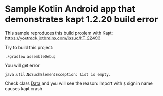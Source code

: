 # Sample Kotlin Android app that demonstrates kapt 1.2.20 build error

This sample reproduces this build problem with Kapt:
https://youtrack.jetbrains.com/issue/KT-22493

Try to build this project:
```
./gradlew assembleDebug
```

You will get error 
```
java.util.NoSuchElementException: List is empty.
```


Check class [Data](app/src/main/java/ru/gildor/kotlinandroid/Data.kt) and you will see the reason:
Import with `$` sign in name causes kapt crash
